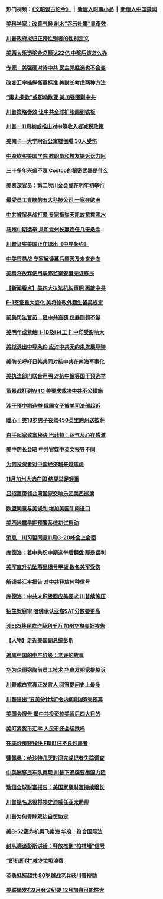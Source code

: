#### 热门视频：[《文昭谈古论今》](https://github.com/gfw-breaker/wenzhao/blob/master/README.md?t=10220033) &nbsp;|&nbsp; [新唐人时事小品](https://github.com/gfw-breaker/ntdtv-comedy/blob/master/README.md?t=10220033) &nbsp;|&nbsp; [新唐人中国禁闻](https://github.com/gfw-breaker/ntdtv-news/blob/master/README.md?t=10220033)

#### [美科学家：改善气候 树木“吞云吐雾”显奇效](../pages/nsc412/n10798122.md?t=10220033) 

#### [川普政府拟归正跨性别者的性别定义](../pages/nsc412/n10799302.md?t=10220033) 

#### [美两大乐透奖金总额达22亿 中奖后该怎么办](../pages/nsc412/n10799299.md?t=10220033) 

#### [专家：美强硬对待中共 民主党胜选也不会变](../pages/nsc412/n10799269.md?t=10220033) 

#### [改变汇率操纵衡量标准 美财长考虑两种方法](../pages/nsc412/n10799121.md?t=10220033) 

#### [“毒丸条款”或影响欧亚 美加强围剿中共](../pages/nsc412/n10798919.md?t=10220033) 

#### [川普策略奏效  让中共全球扩张踢到铁板](../pages/nsc412/n10799057.md?t=10220033) 

#### [川普：11月初或推出对中等收入者减税政策](../pages/nsc412/n10798928.md?t=10220033) 

#### [美南卡一大学附近公寓楼倒塌 30人受伤](../pages/nsc412/n10798835.md?t=10220033) 

#### [中资欲买美国学院 教职员和校友提诉讼力阻](../pages/nsc412/n10796138.md?t=10220033) 

#### [三十多年兴盛不衰 Costco的秘密武器是什么](../pages/nsc412/n10794200.md?t=10220033) 

#### [美资深官员：第二次川金会或在明年初举行](../pages/nsc412/n10798203.md?t=10220033) 

#### [最受员工青睐的五大科技公司 一家在欧洲](../pages/nsc412/n10794250.md?t=10220033) 

#### [中共被贸易战打晕 专家指崔天凯故意搅浑水](../pages/nsc412/n10797694.md?t=10220033) 

#### [马州中期选举 共和党州长赢连任几无悬念](../pages/nsc412/n10797874.md?t=10220033) 

#### [川普证实美国正在退出《中导条约》](../pages/nsc412/n10796319.md?t=10220033) 

#### [中美贸易战 专家解读幕后原因及未来走向](../pages/nsc412/n10797785.md?t=10220033) 

#### [美料将放弃使用联邦监狱安置无证移民](../pages/nsc412/n10797676.md?t=10220033) 

#### [【新闻看点】美四大执法机构声明 再敲中共](../pages/nsc412/n10797379.md?t=10220033) 

#### [F-1签证重大变化 美将修改外籍生留美规定](../pages/nsc412/n10797573.md?t=10220033) 

#### [前美司法官员：阻中共盗窃 仅靠刑罚不够](../pages/nsc412/n10790349.md?t=10220033) 

#### [美明年或紧缩H-1B及H4工卡 中印受影响大](../pages/nsc412/n10797371.md?t=10220033) 

#### [美拟退出中导条约 应对中共无约束发展导弹](../pages/nsc412/n10797140.md?t=10220033) 

#### [美防长呼吁日韩共同对抗中共在南海军事化](../pages/nsc412/n10796976.md?t=10220033) 

#### [美执法部门联合声明 对抗中俄等国干预选举](../pages/nsc412/n10796670.md?t=10220033) 

#### [贸易战打到WTO 美要求裁决中共不公措施](../pages/nsc412/n10796528.md?t=10220033) 

#### [涉干预中期选举 俄国女子被美司法部起诉](../pages/nsc412/n10796377.md?t=10220033) 

#### [暖心！美18岁男子夜驾450英里跨州送披萨](../pages/nsc412/n10796371.md?t=10220033) 

#### [白手起家致富秘诀 巴菲特：运气及心存感激](../pages/nsc412/n10796306.md?t=10220033) 

#### [美中防长会晤 中共官媒中英文报导不同](../pages/nsc412/n10795617.md?t=10220033) 

#### [为何投资者对中国经济越来越焦虑](../pages/nsc412/n10796047.md?t=10220033) 

#### [11月加州大选在即 结果举足轻重](../pages/nsc412/n10796111.md?t=10220033) 

#### [吕绍嘉带领台湾国家交响乐团美西巡演](../pages/nsc412/n10796002.md?t=10220033) 

#### [欧盟同意与美谈判 增加美国牛肉进口](../pages/nsc412/n10795852.md?t=10220033) 

#### [美西地震早期预警系统初试启动](../pages/nsc412/n10795664.md?t=10220033) 

#### [消息：川习暂同意11月G-20峰会上会面](../pages/nsc412/n10795644.md?t=10220033) 

#### [库德洛：若中共盼中期选举后翻盘 那是误判](../pages/nsc412/n10795527.md?t=10220033) 

#### [美军直升机坠落里根号甲板 数名美军受伤](../pages/nsc412/n10794716.md?t=10220033) 

#### [解读美汇率报告 对中共释放何种信号](../pages/nsc412/n10793405.md?t=10220033) 

#### [库德洛：中共未积极回应美要求 川普续施压](../pages/nsc412/n10793971.md?t=10220033) 

#### [招生案庭审 哈佛承认亚裔SAT分数要更高](../pages/nsc412/n10793858.md?t=10220033) 

#### [涉EB5移民欺诈获利千万 加州华裔夫妇挨告](../pages/nsc412/n10794199.md?t=10220033) 

#### [【人物】走近美国副总统彭斯](../pages/nsc412/n10793797.md?t=10220033) 

#### [逃离中国的中产阶级：老许的故事](../pages/nsc412/n10793931.md?t=10220033) 

#### [华为企图窃取前员工技术 华裔发明家提控诉](../pages/nsc412/n10793659.md?t=10220033) 

#### [川普成白宫真正发言人 回答提问史上最多](../pages/nsc412/n10793656.md?t=10220033) 

#### [川普提出“五美分计划”令内阁削减5％预算](../pages/nsc412/n10793581.md?t=10220033) 

#### [美国会报告 揭中共投资拉美背后四大目的](../pages/nsc412/n10793442.md?t=10220033) 

#### [美盯紧货币汇率 人民币还会续跌吗](../pages/nsc412/n10793236.md?t=10220033) 

#### [在美炒房赚钱快  FBI盯住不良炒房者](../pages/nsc412/n10793245.md?t=10220033) 

#### [蓬佩奥：给沙特几天时间完成记者失踪调查](../pages/nsc412/n10793092.md?t=10220033) 

#### [中美洲移民车队再现 川普下通牒要墨国力阻](../pages/nsc412/n10792861.md?t=10220033) 

#### [瑞信全球财富报告：美国家庭财富持续增长](../pages/nsc412/n10792815.md?t=10220033) 

#### [川普提名退役将领史迪威任亚太助卿](../pages/nsc412/n10791863.md?t=10220033) 

#### [川普为何青睐双边自贸协定](../pages/nsc412/n10791353.md?t=10220033) 

#### [美B-52轰炸机再飞南海 华府：符合国际法](../pages/nsc412/n10791745.md?t=10220033) 

#### [封从德谈彭斯讲话：释放推倒“柏林墙”信号](../pages/nsc412/n10791685.md?t=10220033) 

#### [“即扔即付”减少垃圾浪费](../pages/nsc412/n10791536.md?t=10220033) 

#### [英勇抵抗越共 80岁越战老兵获川普授勋](../pages/nsc412/n10791118.md?t=10220033) 

#### [美联储发布9月会议纪要 12月加息可能性大](../pages/nsc412/n10790653.md?t=10220033) 

